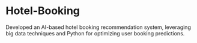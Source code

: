 # Hotel-Booking
Developed an AI-based hotel booking recommendation system, leveraging big data techniques and Python for optimizing user booking predictions.
